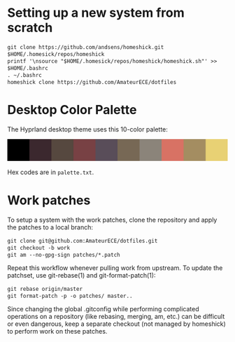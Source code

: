 # Setting up a new system from scratch

```
git clone https://github.com/andsens/homeshick.git $HOME/.homesick/repos/homeshick
printf '\nsource "$HOME/.homesick/repos/homeshick/homeshick.sh"' >> $HOME/.bashrc
. ~/.bashrc
homeshick clone https://github.com/AmateurECE/dotfiles
```

# Desktop Color Palette

The Hyprland desktop theme uses this 10-color palette:

![palette](palette.jpg)

Hex codes are in `palette.txt`.

# Work patches

To setup a system with the work patches, clone the repository and apply the
patches to a local branch:

```
git clone git@github.com:AmateurECE/dotfiles.git
git checkout -b work
git am --no-gpg-sign patches/*.patch
```

Repeat this workflow whenever pulling work from upstream. To update the
patchset, use git-rebase(1) and git-format-patch(1):

```
git rebase origin/master
git format-patch -p -o patches/ master..
```

Since changing the global .gitconfig while performing complicated operations
on a repository (like rebasing, merging, am, etc.) can be difficult or even
dangerous, keep a separate checkout (not managed by homeshick) to perform work
on these patches.
